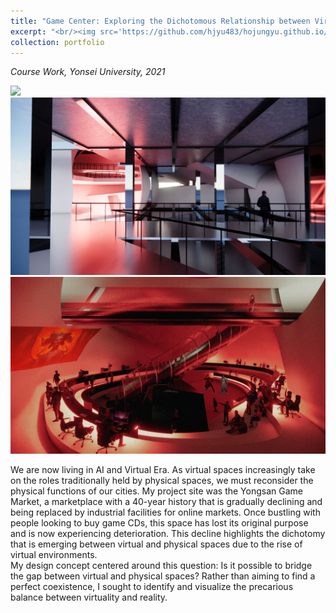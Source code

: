 ```yaml
---
title: "Game Center: Exploring the Dichotomous Relationship between Virtual and Physical Spaces"
excerpt: "<br/><img src='https://github.com/hjyu483/hojungyu.github.io/blob/master/images/game_center.png?raw=true'>"
collection: portfolio
---
```


*Course Work, Yonsei University, 2021* <br>

<img src = 'https://github.com/hjyu483/hojungyu.github.io/blob/master/images/gamecenter-3.png?raw=true'>

<img src = 'https://github.com/hjyu483/hojungyu.github.io/blob/master/images/gamecenter-1.jpg?raw=true'>

<img src = 'https://github.com/hjyu483/hojungyu.github.io/blob/master/images/gamecenter-2.jpg?raw=true'>

We are now living in AI and Virtual Era. As virtual spaces increasingly take on the roles traditionally held by physical spaces, we must reconsider the physical functions of our cities. My project site was the Yongsan Game Market, a marketplace with a 40-year history that is gradually declining and being replaced by industrial facilities for online markets. Once bustling with people looking to buy game CDs, this space has lost its original purpose and is now experiencing deterioration. This decline highlights the dichotomy that is emerging between virtual and physical spaces due to the rise of virtual environments.  <br>
My design concept centered around this question: Is it possible to bridge the gap between virtual and physical spaces? Rather than aiming to find a perfect coexistence, I sought to identify and visualize the precarious balance between virtuality and reality.